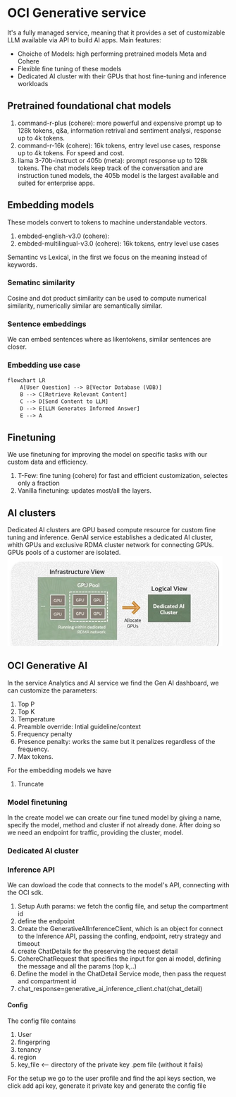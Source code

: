 # OCI Generative service
It's a fully managed service, meaning that it provides a set of customizable LLM available via API to build AI apps.
Main features:
 - Choiche of Models: high performing pretrained models Meta and Cohere
 - Flexible fine tuning of these models
 - Dedicated AI cluster with their GPUs that host fine-tuning and inference workloads

## Pretrained foundational chat models
 1. command-r-plus (cohere): more powerful and expensive prompt up to 128k tokens, q&a, information retrival and sentiment analysi, response up to 4k tokens.
 2. command-r-16k (cohere): 16k tokens, entry level use cases, response up to 4k tokens. For speed and cost.
 3. llama 3-70b-instruct or 405b (meta): prompt response up to 128k tokens. The chat models keep track of the conversation and are instruction tuned models, the 405b model is the largest available and suited for enterprise apps.

## Embedding models
These models convert to tokens to machine understandable vectors.
 1. embded-english-v3.0 (cohere):
 2. embded-multilingual-v3.0 (cohere): 16k tokens, entry level use cases 

Semantinc vs Lexical, in the first we focus on the meaning instead of keywords.
### Sematinc similarity
Cosine and dot product similarity can be used to compute numerical similarity, numerically similar are semantically similar.
### Sentence embeddings
We can embed sentences where as likentokens, similar sentences are closer.
### Embedding use case 
```mermaid
flowchart LR
    A[User Question] --> B[Vector Database (VDB)]
    B --> C[Retrieve Relevant Content]
    C --> D[Send Content to LLM]
    D --> E[LLM Generates Informed Answer]
    E --> A
```
## Finetuning
We use finetuning for improving the model on specific tasks with our custom data and efficiency.
 1. T-Few: fine tuning (cohere) for fast and efficient customization, selectes only a fraction
 2. Vanilla finetuning: updates most/all the layers.

## AI clusters
Dedicated AI clusters are GPU based compute resource for custom fine tuning and inference.
GenAI service establishes a dedicated AI cluster, whith GPUs and exclusive RDMA cluster network for connecting GPUs.
GPUs pools of a customer are isolated.
![Cluster](/assets/images/immagine_2025-10-16_093903827.png)

## OCI Generative AI
In the service Analytics and AI service we find the Gen AI dashboard, we can customize the parameters:
1. Top P
2. Top K
3. Temperature
4. Preamble override: Intial guideline/context
5. Frequency penalty
6. Presence penalty: works the same but it penalizes regardless of the frequency.
7. Max tokens.

For the embedding models we have
1. Truncate

### Model finetuning
In the create model we can create our fine tuned model by giving a name, specify the model, method and 
cluster if not already done. After doing so we need an endpoint for traffic, providing the cluster, model.

### Dedicated AI cluster

### Inference API
We can dowload the code that connects to the model's API, connecting with the OCI sdk.
1. Setup Auth params: we fetch the config file, and setup the compartment id
2. define the endpoint
3. Create the GenerativeAIInferenceClient, which is an object for connect to the Inference API, passing the confing, endpoint, retry strategy and timeout
4. create ChatDetails for the preserving the request detail
5. CohereChatRequest that specifies the input for gen ai model, defining the message and all the params (top k,..)
6. Define the model in the ChatDetail Service mode, then pass the request and compartment id
7. chat_response=generative_ai_inference_client.chat(chat_detail) 
#### Config
The config file contains
1. User
2. fingerpring
3. tenancy
4. region
5. key_file    <-- directory of the private key .pem file (without it fails)

For the setup we go to the user profile and find the api keys section, we click add api key, generate it
private key and generate the config file
